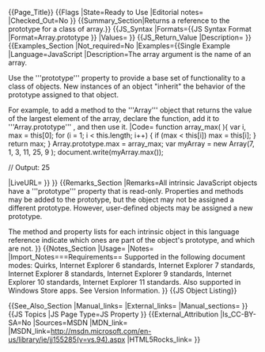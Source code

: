 {{Page_Title}}
{{Flags
|State=Ready to Use
|Editorial notes=
|Checked_Out=No
}}
{{Summary_Section|Returns a reference to the prototype for a class of array.}}
{{JS_Syntax
|Formats={{JS Syntax Format
|Format=Array.prototype
}}
|Values=
}}
{{JS_Return_Value
|Description=
}}
{{Examples_Section
|Not_required=No
|Examples={{Single Example
|Language=JavaScript
|Description=The array argument is the name of an array.

Use the '''prototype''' property to provide a base set of functionality to a class of objects. New instances of an object "inherit" the behavior of the prototype assigned to that object.

For example, to add a method to the '''Array''' object that returns the value of the largest element of the array, declare the function, add it to '''Array.prototype''' , and then use it.
|Code= function array_max( ){
     var i, max = this[0];
     for (i = 1; i &lt; this.length; i++)
     {
     if (max &lt; this[i])
     max = this[i];
     }
     return max;
 }
 Array.prototype.max = array_max;
 var myArray = new Array(7, 1, 3, 11, 25, 9
 );
 document.write(myArray.max());
 
 // Output: 25

|LiveURL=
}}
}}
{{Remarks_Section
|Remarks=All intrinsic JavaScript objects have a '''prototype''' property that is read-only. Properties and methods may be added to the prototype, but the object may not be assigned a different prototype. However, user-defined objects may be assigned a new prototype.

The method and property lists for each intrinsic object in this language reference indicate which ones are part of the object's prototype, and which are not.
}}
{{Notes_Section
|Usage=
|Notes=
|Import_Notes===Requirements==
Supported in the following document modes: Quirks, Internet Explorer 6 standards, Internet Explorer 7 standards, Internet Explorer 8 standards, Internet Explorer 9 standards, Internet Explorer 10 standards, Internet Explorer 11 standards. Also supported in Windows Store apps. See Version Information.
}}
{{JS Object Listing}}

{{See_Also_Section
|Manual_links=
|External_links=
|Manual_sections=
}}
{{JS Topics
|JS Page Type=JS Property
}}
{{External_Attribution
|Is_CC-BY-SA=No
|Sources=MSDN
|MDN_link=
|MSDN_link=http://msdn.microsoft.com/en-us/library/ie/jj155285(v=vs.94).aspx
|HTML5Rocks_link=
}}